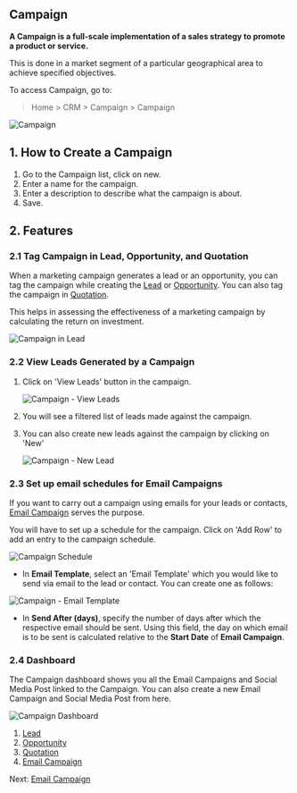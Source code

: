 ## Campaign

**A Campaign is a full-scale implementation of a sales strategy to promote a product or service.**

This is done in a market segment of a particular geographical area to achieve specified objectives.

To access Campaign, go to:

> Home > CRM > Campaign > Campaign

![Campaign](https://docs.erpnext.com/files/campaign.png)

## 1\. How to Create a Campaign

1.  Go to the Campaign list, click on new.
2.  Enter a name for the campaign.
3.  Enter a description to describe what the campaign is about.
4.  Save.

## 2\. Features

### 2.1 Tag Campaign in Lead, Opportunity, and Quotation

When a marketing campaign generates a lead or an opportunity, you can tag the campaign while creating the [Lead](https://docs.erpnext.com/docs/v13/user/manual/en/CRM/lead) or [Opportunity](https://docs.erpnext.com/docs/v13/user/manual/en/CRM/opportunity). You can also tag the campaign in [Quotation](https://docs.erpnext.com/docs/v13/user/manual/en/selling/quotation).

This helps in assessing the effectiveness of a marketing campaign by calculating the return on investment.

![Campaign in Lead](https://docs.erpnext.com/files/campaign-in-lead.png)

### 2.2 View Leads Generated by a Campaign

1.  Click on 'View Leads' button in the campaign.
    
    ![Campaign - View Leads](https://docs.erpnext.com/files/campaign-view-leads.png)
    
2.  You will see a filtered list of leads made against the campaign.
    
3.  You can also create new leads against the campaign by clicking on 'New'
    
    ![Campaign - New Lead](https://docs.erpnext.com/files/campaign-new-lead.png)
    

### 2.3 Set up email schedules for Email Campaigns

If you want to carry out a campaign using emails for your leads or contacts, [Email Campaign](https://docs.erpnext.com/docs/v13/user/manual/en/CRM/email-campaign) serves the purpose.

You will have to set up a schedule for the campaign. Click on 'Add Row' to add an entry to the campaign schedule.

![Campaign Schedule](https://docs.erpnext.com/files/campaign-email-schedule.png)

*   In **Email Template**, select an 'Email Template' which you would like to send via email to the lead or contact. You can create one as follows:

![Campaign - Email Template](https://docs.erpnext.com/files/email-template.png)

*   In **Send After (days)**, specify the number of days after which the respective email should be sent. Using this field, the day on which email is to be sent is calculated relative to the **Start Date** of **Email Campaign**.

### 2.4 Dashboard

The Campaign dashboard shows you all the Email Campaigns and Social Media Post linked to the Campaign. You can also create a new Email Campaign and Social Media Post from here.

![Campaign Dashboard](https://docs.erpnext.com/files/campaign-dashboard.png)

1.  [Lead](https://docs.erpnext.com/docs/v13/user/manual/en/CRM/lead)
2.  [Opportunity](https://docs.erpnext.com/docs/v13/user/manual/en/CRM/opportunity)
3.  [Quotation](https://docs.erpnext.com/docs/v13/user/manual/en/selling/quotation)
4.  [Email Campaign](https://docs.erpnext.com/docs/v13/user/manual/en/CRM/email-campaign)

Next: [Email Campaign](https://docs.erpnext.com/docs/v13/user/manual/en/CRM/email-campaign)